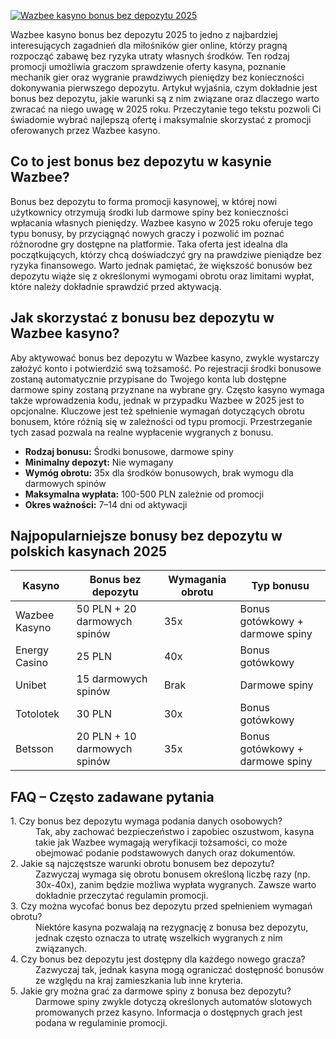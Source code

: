 [![Wazbee kasyno bonus bez depozytu 2025](https://123-caf.pages.dev/gitsignup.png)](https://vrmoo.ru/Bt82HjjY)

<p>Wazbee kasyno bonus bez depozytu 2025 to jedno z najbardziej interesujących zagadnień dla miłośników gier online, którzy pragną rozpocząć zabawę bez ryzyka utraty własnych środków. Ten rodzaj promocji umożliwia graczom sprawdzenie oferty kasyna, poznanie mechanik gier oraz wygranie prawdziwych pieniędzy bez konieczności dokonywania pierwszego depozytu. Artykuł wyjaśnia, czym dokładnie jest bonus bez depozytu, jakie warunki są z nim związane oraz dlaczego warto zwracać na niego uwagę w 2025 roku. Przeczytanie tego tekstu pozwoli Ci świadomie wybrać najlepszą ofertę i maksymalnie skorzystać z promocji oferowanych przez Wazbee kasyno.</p>  <h2>Co to jest bonus bez depozytu w kasynie Wazbee?</h2> <p>Bonus bez depozytu to forma promocji kasynowej, w której nowi użytkownicy otrzymują środki lub darmowe spiny bez konieczności wpłacania własnych pieniędzy. Wazbee kasyno w 2025 roku oferuje tego typu bonusy, by przyciągnąć nowych graczy i pozwolić im poznać różnorodne gry dostępne na platformie. Taka oferta jest idealna dla początkujących, którzy chcą doświadczyć gry na prawdziwe pieniądze bez ryzyka finansowego. Warto jednak pamiętać, że większość bonusów bez depozytu wiąże się z określonymi wymogami obrotu oraz limitami wypłat, które należy dokładnie sprawdzić przed aktywacją.</p>  <h2>Jak skorzystać z bonusu bez depozytu w Wazbee kasyno?</h2> <p>Aby aktywować bonus bez depozytu w Wazbee kasyno, zwykle wystarczy założyć konto i potwierdzić swą tożsamość. Po rejestracji środki bonusowe zostaną automatycznie przypisane do Twojego konta lub dostępne darmowe spiny zostaną przyznane na wybrane gry. Często kasyno wymaga także wprowadzenia kodu, jednak w przypadku Wazbee w 2025 jest to opcjonalne. Kluczowe jest też spełnienie wymagań dotyczących obrotu bonusem, które różnią się w zależności od typu promocji. Przestrzeganie tych zasad pozwala na realne wypłacenie wygranych z bonusu.</p>  <ul> <li><strong>Rodzaj bonusu:</strong> Środki bonusowe, darmowe spiny</li> <li><strong>Minimalny depozyt:</strong> Nie wymagany</li> <li><strong>Wymóg obrotu:</strong> 35x dla środków bonusowych, brak wymogu dla darmowych spinów</li> <li><strong>Maksymalna wypłata:</strong> 100-500 PLN zależnie od promocji</li> <li><strong>Okres ważności:</strong> 7–14 dni od aktywacji</li> </ul>  <h2>Najpopularniejsze bonusy bez depozytu w polskich kasynach 2025</h2> <table> <thead> <tr> <th>Kasyno</th> <th>Bonus bez depozytu</th> <th>Wymagania obrotu</th> <th>Typ bonusu</th> </tr> </thead> <tbody> <tr> <td>Wazbee Kasyno</td> <td>50 PLN + 20 darmowych spinów</td> <td>35x</td> <td>Bonus gotówkowy + darmowe spiny</td> </tr> <tr> <td>Energy Casino</td> <td>25 PLN</td> <td>40x</td> <td>Bonus gotówkowy</td> </tr> <tr> <td>Unibet</td> <td>15 darmowych spinów</td> <td>Brak</td> <td>Darmowe spiny</td> </tr> <tr> <td>Totolotek</td> <td>30 PLN</td> <td>30x</td> <td>Bonus gotówkowy</td> </tr> <tr> <td>Betsson</td> <td>20 PLN + 10 darmowych spinów</td> <td>35x</td> <td>Bonus gotówkowy + darmowe spiny</td> </tr> </tbody> </table>  <h2>FAQ – Często zadawane pytania</h2> <dl> <dt>1. Czy bonus bez depozytu wymaga podania danych osobowych?</dt> <dd>Tak, aby zachować bezpieczeństwo i zapobiec oszustwom, kasyna takie jak Wazbee wymagają weryfikacji tożsamości, co może obejmować podanie podstawowych danych oraz dokumentów.</dd>  <dt>2. Jakie są najczęstsze warunki obrotu bonusem bez depozytu?</dt> <dd>Zazwyczaj wymaga się obrotu bonusem określoną liczbę razy (np. 30x-40x), zanim będzie możliwa wypłata wygranych. Zawsze warto dokładnie przeczytać regulamin promocji.</dd>  <dt>3. Czy można wycofać bonus bez depozytu przed spełnieniem wymagań obrotu?</dt> <dd>Niektóre kasyna pozwalają na rezygnację z bonusa bez depozytu, jednak często oznacza to utratę wszelkich wygranych z nim związanych.</dd>  <dt>4. Czy bonus bez depozytu jest dostępny dla każdego nowego gracza?</dt> <dd>Zazwyczaj tak, jednak kasyna mogą ograniczać dostępność bonusów ze względu na kraj zamieszkania lub inne kryteria.</dd>  <dt>5. Jakie gry można grać za darmowe spiny z bonusa bez depozytu?</dt> <dd>Darmowe spiny zwykle dotyczą określonych automatów slotowych promowanych przez kasyno. Informacja o dostępnych grach jest podana w regulaminie promocji.</dd> </dl>
